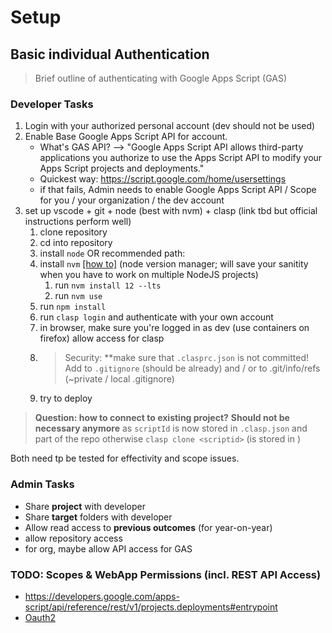 # Setup

## Basic individual Authentication

> Brief outline of authenticating with Google Apps Script (GAS)

### Developer Tasks

1. Login with your authorized personal account (dev should not be used)
2. Enable Base Google Apps Script API for account. 
    - What's GAS API? --> "Google Apps Script API allows third-party applications you authorize to use the Apps Script API to modify your Apps Script projects and deployments."
    - Quickest way: https://script.google.com/home/usersettings
    - if that fails, Admin needs to enable Google Apps Script API / Scope for you / your organization / the dev account
4. set up vscode + git + node (best with nvm) + clasp (link tbd but official instructions perform well)
    1. clone repository
    1. cd into repository
    1. install `node` OR recommended path:
    2. install `nvm` [[how to]](https://github.com/nvm-sh/nvm) (node version manager; will save your sanitity when you have to work on multiple NodeJS projects)
        1. run `nvm install 12 --lts`
        2. run `nvm use`
    3. run `npm install`
    5. run `clasp login` and authenticate with your own account
    6. in browser, make sure you're logged in as dev (use containers on firefox) allow access for clasp
    7. > Security: **make sure that `.clasprc.json` is not committed! Add to `.gitignore` (should be already) and / or to .git/info/refs (~private / local .gitignore)
    8. try to deploy

> **Question: how to connect to existing project?**
> **Should not be necessary anymore** as `scriptId` is now stored in `.clasp.json` and part of the repo
> otherwise `clasp clone <scriptid>` (is stored in )

Both need tp be tested for effectivity and scope issues.

### Admin Tasks

- Share **project** with developer
- Share **target** folders with developer
- Allow read access to **previous outcomes** (for year-on-year)
- allow repository access
- for org, maybe allow API access for GAS

### TODO: Scopes & WebApp Permissions (incl. REST API Access)

- https://developers.google.com/apps-script/api/reference/rest/v1/projects.deployments#entrypoint
- [Oauth2](https://github.com/gsuitedevs/apps-script-oauth2)
